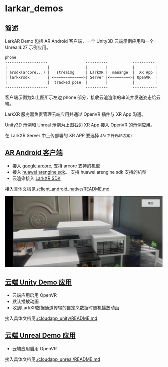 # larkar_demos

## 简述

LarkAR Demo 包括 AR Android 客户端，一个 Unity3D 云端示例应用和一个 Unreal4.27 示例应用。

```
phone
-------------------                 ----------           ----------
|                  |                |        |           |         |
| arsdk(arcore...) |   streaimg     | LarkXR |  manange  |  XR App |
| larkxrsdk        | <=============>| Server |<=========>| OpenVR  |
|                  |  tracked pose  |        |           |         |  
-------------------                 ----------           -----------
```

客户端示例为如上图所示左边 phone 部分，接收云渲渲染的串流并发送姿态给云端。

LarkXR 服务器负责管理云端应用并通过 OpenVR 插件与 XR App 沟通。

Unity3D 示例和 Unreal 示例为上图右边 XR App 接入 OpenVR 的示例应用。

在 LarkXR Server 中上传部署的 XR APP 要选择 `AR(平行云AR方案)`

## [AR Android 客户端](./client_android_native/)

* 接入 [google arcore](https://developers.google.com/ar), 支持 arcore 支持的机型
* 接入 [huawei arengine sdk](https://developer.huawei.com/consumer/cn/hms/huawei-arengine/)。 支持 huawei arengine sdk 支持的机型
* 云渲染接入 [LarkXR SDK](./client_android_native/larkar_android/lib_larkar/libs/larkxr-kit-3.2.1.0-build-1.aar)

接入具体文档见[./client_android_native/README.md](./client_android_native/README.md)

![效果1](./docs/unity2.jpg)

## [云端 Unity Demo 应用](./cloudapp_unity/)

* 云端应用启用 OpenVR
* 默认播放动画
* 收到LarkXR数据通道传输的自定义数据时随机播放动画

接入具体文档见[./cloudapp_unity/README.md](./cloudapp_unity/README.md)

## [云端 Unreal Demo 应用](./cloudapp_unreal/)

* 云端应用启用 OpenVR

接入具体文档见[./cloudapp_unreal/README.md](./cloudapp_unreal/README.md)

